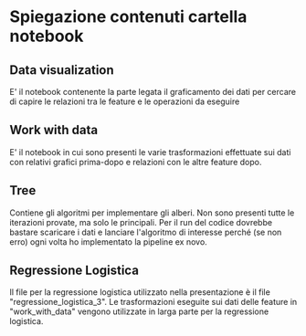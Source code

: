 # Spiegazione contenuti cartella notebook

## Data visualization

E' il notebook contenente la parte legata il graficamento dei dati per cercare di capire le relazioni tra le feature e le operazioni da eseguire

## Work with data

E' il notebook in cui sono presenti le varie trasformazioni effettuate sui dati con relativi grafici prima-dopo e relazioni con le altre feature dopo.

## Tree

Contiene gli algoritmi per implementare gli alberi. Non sono presenti tutte le iterazioni provate, ma solo le principali.
Per il run del codice dovrebbe bastare scaricare i dati e lanciare l'algoritmo di interesse perché (se non erro) ogni volta ho implementato la pipeline ex novo.

## Regressione Logistica

Il file per la regressione logistica utilizzato nella presentazione è il file "regressione_logistica_3".
Le trasformazioni eseguite sui dati delle feature in "work_with_data" vengono utilizzate in larga parte per la regressione logistica.

